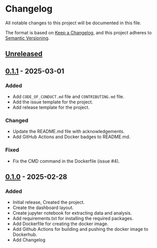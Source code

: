 # Changelog
All notable changes to this project will be documented in this file.

The format is based on [Keep a Changelog](https://keepachangelog.com/en/1.1.0/),
and this project adheres to [Semantic Versioning](https://semver.org/spec/v2.0.0.html).

## [Unreleased]

## [0.1.1] - 2025-03-01

### Added

- Add `CODE_OF_CONDUCT.md` file and `CONTRIBUTING.md` file.
- Add the issue template for the project.
- Add release template for the project.

### Changed

- Update the README.md file with acknowledgements.
- Add GitHub Actions and Docker badges to README.md.

### Fixed

- Fix the CMD command in the Dockerfile (issue #4). 


## [0.1.0] - 2025-02-28

### Added

- Initial release, Created the project.
- Create the dashboard layout.
- Create jupyter notebook for extracting data and analysis.
- Add requirements.txt for installing the required packages.
- Add Dockerfile for creating the docker image.
- Add Github Actions for building and pushing the docker image to Dockerhub.
- Add Changelog 


[Unreleased]: https://github.com/ZhipengHe/NEM-Dashboard/compare/v0.1.1...HEAD
[0.1.1]: https://github.com/ZhipengHe/NEM-Dashboard/compare/v0.1.0...v0.1.1
[0.1.0]: https://github.com/ZhipengHe/NEM-Dashboard/releases/tag/v0.1.0


